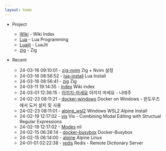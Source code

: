 ```yaml
---
layout: home
---
```


* Project
	- [Wiki](/wiki/index) - Wiki Index
	- [Lua](/wiki/lua) - Lua Programming
	- [Luajit](/wiki/luajit) - LuaJit
	- [zig](/wiki/zig) - Zig

* Recent
	- 24-03-16 09:10:01 - [zig-nvim](wiki/zig-nvim.md) Zig + Nvim 설정
	- 24-03-16 08:56:52 - [lua-install](wiki/lua-install.md) Lua Install
	- 24-03-16 08:56:41 - [zig](wiki/zig.md) Zig
	- 24-03-11 19:14:35 - [index](wiki/index.md) Wiki index
	- 24-03-01 12:36:15 - [아끼지-마세요](wiki/아끼지-마세요.md) 아끼지 마세요 - 나태주
	- 24-02-23 08:11:21 - [docker-windows](wiki/docker-windows.md) Docker on Windows - 윈도우즈에서 도커 설치 및 사용
	- 24-02-23 08:11:01 - [alpine_wsl2](wiki/alpine_wsl2.md) Windows WSL2 Alpine Install
	- 24-02-19 12:17:02 - [vis](wiki/vis.md) Vis - Combining Modal Editing with Structual Regular Expressions
	- 24-02-19 12:17:02 - [Modes](wiki/Modes.md) nil
	- 24-02-15 06:26:14 - [docker-busybox](wiki/docker-busybox.md) Docker-Busybox
	- 24-02-15 06:14:00 - [alpine](wiki/alpine.md) Alpine Linux
	- 24-01-01 02:22:38 - [redis](wiki/redis.md) Redis - Remote Dictionary Server
